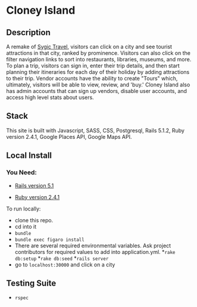 # Cloney Island

## Description

A remake of [Sygic Travel](https://travel.sygic.com), visitors can click on a city and see tourist attractions in that city, ranked by prominence. Visitors can also click on the filter navigation links to sort into restaurants, libraries, museums, and more. To plan a trip, visitors can sign in, enter their trip details, and then start planning their itineraries for each day of their holiday by adding attractions to their trip. Vendor accounts have the ability to create "Tours" which, ultimately, visitors will be able to view, review, and 'buy.' Cloney Island also has admin accounts that can sign up vendors, disable user accounts, and access high level stats about users. 

## Stack

This site is built with Javascript, SASS, CSS, Postgresql, Rails 5.1.2, Ruby version 2.4.1, Google Places API, Google Maps API.

## Local Install

  ### You Need:
  * [Rails version 5.1](http://installrails.com/)

  * [Ruby version 2.4.1](https://www.ruby-lang.org/en/documentation/installation/)

To run locally: 
  * clone this repo. 
  * cd into it
  * ```bundle```
  * ```bundle exec figaro install```
  * There are several required environmental variables. Ask project contributors for required values to add into application.yml.
  *```rake db:setup```
  *```rake db:seed```
  *```rails server```
  * go to ```localhost:30000``` and click on a city

## Testing Suite
* ```rspec```
